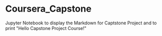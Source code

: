 # Coursera_Capstone
Jupyter Notebook to display the Markdown for Captstone Project and to print "Hello Capstone Project Course!" 
